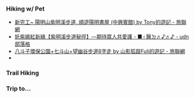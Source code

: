 ### Hiking w/ Pet

- [新完工\~ 陽明山紫明溪步道, 順遊陽明書屋 (中興賓館) by Tony的遊記 - 旅聯網](https://www.waytogo.cc/page/86859)
- [奼紫嫣紅新綠【紫明溪步道秘徑】—期待眾人共愛護 - ■♀醫ㄉ♬♪♬♪ - udn部落格](https://blog.udn.com/albertineproust/178060811)
- [八斗子環保公園+七斗山+望幽谷步道8字走 by 山影狐蹤Fuli的遊記 - 旅聯網](https://www.waytogo.cc/page/88292)
- 

### Trail Hiking


### Trip to...

